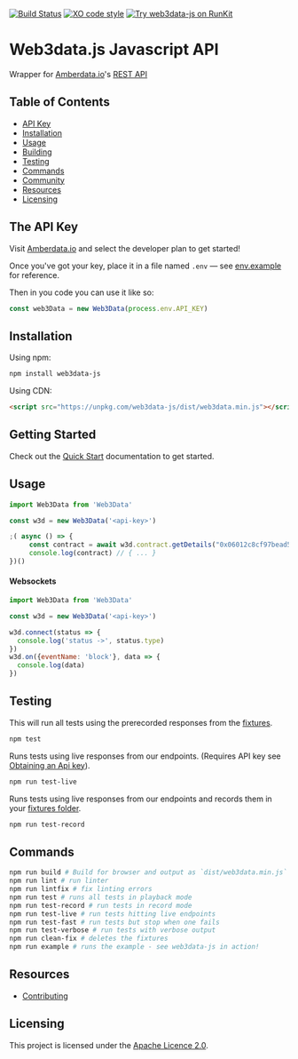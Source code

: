 [![Build Status](https://travis-ci.com/web3data/web3data-js.svg?branch=master)](https://travis-ci.com/web3data/web3data-js)
[![XO code style](https://img.shields.io/badge/code_style-XO-5ed9c7.svg)](https://github.com/xojs/xo)
[![Try web3data-js on RunKit](https://badge.runkitcdn.com/web3data-js.svg)](https://npm.runkit.com/web3data-js)

# Web3data.js Javascript API
Wrapper for [Amberdata.io](http://amberdata.io)'s [REST API](docs.amberdata.io)


## Table of Contents
- [API Key](#obtaining-an-api-key)
- [Installation](#installation)
- [Usage](#usage)
- [Building](#building)
- [Testing](#testing)
- [Commands](#commands)
- [Community](#community)
- [Resources](#resources)
- [Licensing](#licensing)

## The API Key
Visit [Amberdata.io](https://amberdata.io/pricing) and select the developer plan to get started!

Once you've got your key, place it in a file named `.env` &mdash; see [env.example](./env.example) for reference.

Then in you code you can use it like so: 

```javascript
const web3Data = new Web3Data(process.env.API_KEY)
```

## Installation
Using npm:
```bash
npm install web3data-js
```

Using CDN:
```html
<script src="https://unpkg.com/web3data-js/dist/web3data.min.js"></script>
```

## Getting Started
Check out the [Quick Start](quick-start.md) documentation to get started.


## Usage
```js
import Web3Data from 'Web3Data'

const w3d = new Web3Data('<api-key>')

;( async () => {
     const contract = await w3d.contract.getDetails("0x06012c8cf97bead5deae237070f9587f8e7a266d")
     console.log(contract) // { ... }
})()
```

#### Websockets
```js
import Web3Data from 'Web3Data'

const w3d = new Web3Data('<api-key>')

w3d.connect(status => {
  console.log('status ->', status.type)
})
w3d.on({eventName: 'block'}, data => {
  console.log(data)
})
```

## Testing
This will run all tests using the prerecorded responses from the [fixtures](test/fixtures/web3ap.io).
```bash
npm test
```

Runs tests using live responses from our endpoints. (Requires API key see [Obtaining an Api key](#obtaininganapikey)).
```bash
npm run test-live
```

Runs tests using live responses from our endpoints and records them in your [fixtures folder](test/fixtures/web3ap.io).
```bash
npm run test-record
```

## Commands
```bash
npm run build # Build for browser and output as `dist/web3data.min.js`
npm run lint # run linter
npm run lintfix # fix linting errors
npm run test # runs all tests in playback mode
npm run test-record # run tests in record mode
npm run test-live # run tests hitting live endpoints
npm run test-fast # run tests but stop when one fails
npm run test-verbose # run tests with verbose output
npm run clean-fix # deletes the fixtures
npm run example # runs the example - see web3data-js in action!
```

## Resources
- [Contributing](./CONTRIBUTING.md)

## Licensing
This project is licensed under the [Apache Licence 2.0](./LICENSE).
